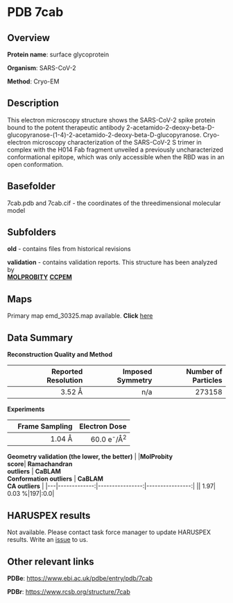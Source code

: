# PDB 7cab

## Overview

**Protein name**: surface glycoprotein

**Organism**: SARS-CoV-2

**Method**: Cryo-EM

## Description

This electron microscopy structure shows the SARS-CoV-2 spike protein bound to the potent therapeutic antibody 2-acetamido-2-deoxy-beta-D-glucopyranose-(1-4)-2-acetamido-2-deoxy-beta-D-glucopyranose. Cryo-electron microscopy characterization of the SARS-CoV-2 S trimer in complex with the H014 Fab fragment unveiled a previously uncharacterized conformational epitope, which was only accessible when the RBD was in an open conformation.

## Basefolder

7cab.pdb and 7cab.cif - the coordinates of the threedimensional molecular model

## Subfolders



**old** - contains files from historical revisions

**validation** - contains validation reports. This structure has been analyzed by <br>  [**MOLPROBITY**](https://github.com/thorn-lab/coronavirus_structural_task_force/tree/master/pdb/surface_glycoprotein/SARS-CoV-2/7cab/validation/molprobity)   [**CCPEM**](https://github.com/thorn-lab/coronavirus_structural_task_force/tree/master/pdb/surface_glycoprotein/SARS-CoV-2/7cab/validation/ccpem-validation) 



## Maps

Primary map emd_30325.map available. **Click** [here](http://ftp.wwpdb.org/pub/emdb/structures/EMD-30325/map/) 

## Data Summary
**Reconstruction Quality and Method**

|   | Reported Resolution | Imposed Symmetry | Number of Particles |
|---|-------------:|----------------:|--------------:|
|   |3.52 Å|n/a|273158|

**Experiments**

|   | Frame Sampling | Electron Dose |
|---|-------------:|----------------:|
|   |1.04 Å|60.0 e<sup>-</sup>/Å<sup>2</sup>|

**Geometry validation (the lower, the better)**
|   |**MolProbity<br>score**| **Ramachandran<br>outliers** | **CaBLAM<br>Conformation outliers** | **CaBLAM<br>CA outliers** |
|---|-------------:|----------------:|----------------:|
||  1.97|  0.03 %|197|:0.0|

## HARUSPEX results

Not available. Please contact task force manager to update HARUSPEX results. Write an [issue](https://github.com/thorn-lab/coronavirus_structural_task_force/issues) to us.

## Other relevant links 
**PDBe**:  https://www.ebi.ac.uk/pdbe/entry/pdb/7cab
 
**PDBr**: https://www.rcsb.org/structure/7cab 
